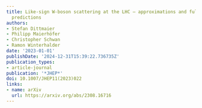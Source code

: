 ```yaml
---
title: Like-sign W-boson scattering at the LHC — approximations and full next-to-leading-order
  predictions
authors:
- Stefan Dittmaier
- Philipp Maierhöfer
- Christopher Schwan
- Ramon Winterhalder
date: '2023-01-01'
publishDate: '2024-12-31T15:39:22.736735Z'
publication_types:
- article-journal
publication: '*JHEP*'
doi: 10.1007/JHEP11(2023)022
links:
- name: arXiv
  url: https://arxiv.org/abs/2308.16716
---
```

